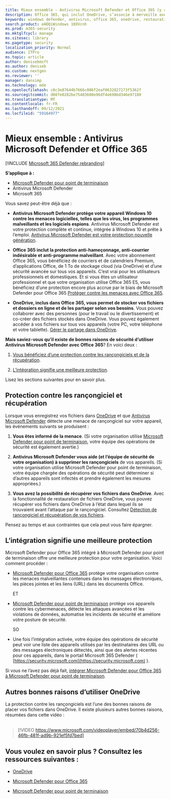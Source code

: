 ```yaml
---
title: Mieux ensemble - Antivirus Microsoft Defender et Office 365 (y compris OneDrive) - meilleure protection contre les rançongiciels et les cybermenaces
description: Office 365, qui inclut OneDrive, s’associe à merveille avec Antivirus Microsoft Defender. Pour en savoir plus, lisez cet article.
keywords: windows defender, antivirus, office 365, onedrive, restauration, ransomware
search.product: eADQiWindows 10XVcnh
ms.prod: m365-security
ms.mktglfcycl: manage
ms.sitesec: library
ms.pagetype: security
localization_priority: Normal
audience: ITPro
ms.topic: article
author: denisebmsft
ms.author: deniseb
ms.custom: nextgen
ms.reviewer: ''
manager: dansimp
ms.technology: mde
ms.openlocfilehash: c0c3e87644b7666c006f2eaf0632827173f5362f
ms.sourcegitcommit: d08fe0282be75483608e96df4e6986d346e97180
ms.translationtype: MT
ms.contentlocale: fr-FR
ms.lasthandoff: 09/12/2021
ms.locfileid: "59164977"
---
```

# <a name="better-together-microsoft-defender-antivirus-and-office-365"></a>Mieux ensemble : Antivirus Microsoft Defender et Office 365

[!INCLUDE [Microsoft 365 Defender rebranding](../../includes/microsoft-defender.md)]


**S’applique à :**
- [Microsoft Defender pour point de terminaison](/microsoft-365/security/defender-endpoint/)
- Antivirus Microsoft Defender
- Microsoft 365

Vous savez peut-être déjà que :

- **Antivirus Microsoft Defender protège votre appareil Windows 10 contre les menaces logicielles, telles que les virus, les programmes malveillants et les logiciels espions**. Antivirus Microsoft Defender est votre protection complète et continue, intégrée à Windows 10 et prête à l’emploi. [Antivirus Microsoft Defender est votre protection nouvelle génération](./microsoft-defender-antivirus-in-windows-10.md). 

- **Office 365 inclut la protection anti-hameçonnage, anti-courrier indésirable et anti-programme malveillant**. Avec votre abonnement Office 365, vous bénéficiez de courriers et de calendriers Premium, d’applications Office, de 1 To de stockage cloud (via OneDrive) et d’une sécurité avancée sur tous vos appareils. C’est vrai pour les utilisateurs professionnels et domestiques. Et si vous êtes un utilisateur professionnel et que votre organisation utilise Office 365 E5, vous bénéficiez d’une protection encore plus accrue par le biais de Microsoft Defender pour Office 365 [Protéger contre les menaces avec Office 365](/microsoft-365/security/office-365-security/protect-against-threats).

- **OneDrive, inclus dans Office 365, vous permet de stocker vos fichiers et dossiers en ligne et de les partager selon vos besoins**. Vous pouvez collaborer avec des personnes (pour le travail ou le divertissement) et co-créer des fichiers stockés dans OneDrive. Vous pouvez également accéder à vos fichiers sur tous vos appareils (votre PC, votre téléphone et votre tablette). [Gérer le partage dans OneDrive](/OneDrive/manage-sharing).

**Mais saviez-vous qu’il existe de bonnes raisons de sécurité d’utiliser Antivirus Microsoft Defender avec Office 365**? En voici deux :

 1. [Vous bénéficiez d’une protection contre les rançongiciels et de la récupération](#ransomware-protection-and-recovery).

 2. [L’intégration signifie une meilleure protection](#integration-means-better-protection).

Lisez les sections suivantes pour en savoir plus.

## <a name="ransomware-protection-and-recovery"></a>Protection contre les rançongiciel et récupération

Lorsque vous enregistrez vos fichiers dans [OneDrive](/onedrive) et que [Antivirus Microsoft Defender](./microsoft-defender-antivirus-in-windows-10.md) détecte une menace de rançongiciel sur votre appareil, les événements suivants se produisent :

1. **Vous êtes informé de la menace**. (Si votre organisation utilise [Microsoft Defender pour point de terminaison](microsoft-defender-endpoint.md), votre équipe des opérations de sécurité est également avertie.)

2. **Antivirus Microsoft Defender vous aide (et l’équipe de sécurité de votre organisation) à supprimer les rançongiciels** de vos appareils. (Si votre organisation utilise Microsoft Defender pour point de terminaison, votre équipe chargée des opérations de sécurité peut déterminer si d’autres appareils sont infectés et prendre également les mesures appropriées.)

3. **Vous avez la possibilité de récupérer vos fichiers dans OneDrive**. Avec la fonctionnalité de restauration de fichiers OneDrive, vous pouvez récupérer vos fichiers dans OneDrive à l’état dans lequel ils se trouvaient avant l’attaque par le rançongiciel. Consultez [Détection de rançongiciel et récupération de vos fichiers](https://support.office.com/article/0d90ec50-6bfd-40f4-acc7-b8c12c73637f).

Pensez au temps et aux contraintes que cela peut vous faire épargner. 

## <a name="integration-means-better-protection"></a>L’intégration signifie une meilleure protection

Microsoft Defender pour Office 365 intégré à Microsoft Defender pour point de terminaison offre une meilleure protection pour votre organisation. Voici comment procéder :

- [Microsoft Defender pour Office 365](/microsoft-365/security/office-365-security/office-365-atp) protège votre organisation contre les menaces malveillantes contenues dans les messages électroniques, les pièces jointes et les liens (URL) dans les documents Office.

    ET

- [Microsoft Defender pour point de terminaison](microsoft-defender-endpoint.md) protège vos appareils contre les cybermenaces, détecte les attaques avancées et les violations de données, automatise les incidents de sécurité et améliore votre posture de sécurité.

    SO

- Une fois l’intégration activée, votre équipe des opérations de sécurité peut voir une liste des appareils utilisés par les destinataires des URL ou des messages électroniques détectés, ainsi que des alertes récentes pour ces appareils, dans le portail Microsoft 365 Defender ( [https://security.microsoft.com](https://security.microsoft.com) ).

Si vous ne l’avez pas déjà fait, [intégrer Microsoft Defender pour Office 365 à Microsoft Defender pour point de terminaison](/microsoft-365/security/office-365-security/integrate-office-365-ti-with-wdatp).

## <a name="more-good-reasons-to-use-onedrive"></a>Autres bonnes raisons d’utiliser OneDrive

La protection contre les rançongiciels est l’une des bonnes raisons de placer vos fichiers dans OneDrive. Il existe plusieurs autres bonnes raisons, résumées dans cette vidéo : <br/><br/>

> [!VIDEO https://www.microsoft.com/videoplayer/embed/70b4d256-46fb-481f-ad9b-921ef5fd7bed]

## <a name="want-to-learn-more-see-these-resources"></a>Vous voulez en savoir plus ? Consultez les ressources suivantes :

- [OneDrive](/onedrive)

- [Microsoft Defender pour Office 365](/microsoft-365/security/office-365-security/office-365-atp)

- [Microsoft Defender pour point de terminaison](microsoft-defender-endpoint.md)